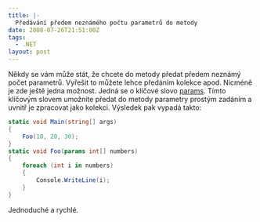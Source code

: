 ```yaml
---
title: |-
  Předávání předem neznámého počtu parametrů do metody
date: 2008-07-26T21:51:00Z
tags:
  - .NET
layout: post
---
```

Někdy se vám může stát, že chcete do metody předat předem neznámý počet parametrů. Vyřešit to můžete lehce předáním kolekce apod. Nicméně je zde ještě jedna možnost. Jedná se o klíčové slovo [params][1]. Tímto klíčovým slovem umožníte předat do metody parametry prostým zadáním a uvnitř je zpracovat jako kolekci. Výsledek pak vypadá takto:

```csharp
static void Main(string[] args)
{
    Foo(10, 20, 30);
}
static void Foo(params int[] numbers)
{
    foreach (int i in numbers)
    {
        Console.WriteLine(i);
    }
}
```

Jednoduché a rychlé.

[1]: http://msdn.microsoft.com/en-us/library/w5zay9db(VS.80).aspx